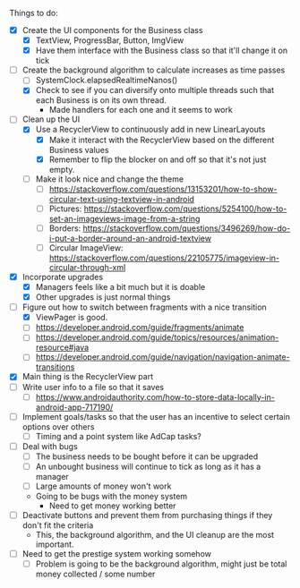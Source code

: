 Things to do:
- [x] Create the UI components for the Business class
    - [x] TextView, ProgressBar, Button, ImgView
    - [x] Have them interface with the Business class so that it'll change it on tick
- [ ] Create the background algorithm to calculate increases as time passes
    - [ ] SystemClock.elapsedRealtimeNanos()
    - [x] Check to see if you can diversify onto multiple threads such that each Business is on its own thread.
        - Made handlers for each one and it seems to work
- [ ] Clean up the UI
    - [x] Use a RecyclerView to continuously add in new LinearLayouts
        - [x] Make it interact with the RecyclerView based on the different Business values
        - [x] Remember to flip the blocker on and off so that it's not just empty.
    - [ ] Make it look nice and change the theme
        - [ ] https://stackoverflow.com/questions/13153201/how-to-show-circular-text-using-textview-in-android
        - [ ] Pictures: https://stackoverflow.com/questions/5254100/how-to-set-an-imageviews-image-from-a-string
        - [ ] Borders: https://stackoverflow.com/questions/3496269/how-do-i-put-a-border-around-an-android-textview
        - [ ] Circular ImageView: https://stackoverflow.com/questions/22105775/imageview-in-circular-through-xml
- [x] Incorporate upgrades
    - [x] Managers feels like a bit much but it is doable
    - [x] Other upgrades is just normal things
- [ ] Figure out how to switch between fragments with a nice transition
    - [x] ViewPager is good.
    - [ ] https://developer.android.com/guide/fragments/animate
    - [ ] https://developer.android.com/guide/topics/resources/animation-resource#java
    - [ ] https://developer.android.com/guide/navigation/navigation-animate-transitions
- [x] Main thing is the RecyclerView part
- [ ] Write user info to a file so that it saves
    - [ ] https://www.androidauthority.com/how-to-store-data-locally-in-android-app-717190/
- [ ] Implement goals/tasks so that the user has an incentive to select certain options over others
    - [ ] Timing and a point system like AdCap tasks?
- [ ] Deal with bugs
    - [ ] The business needs to be bought before it can be upgraded
    - [ ] An unbought business will continue to tick as long as it has a manager
    - [ ] Large amounts of money won't work
    - Going to be bugs with the money system
        - Need to get money working better
- [ ] Deactivate buttons and prevent them from purchasing things if they don't fit the criteria
    - This, the background algorithm, and the UI cleanup are the most important.
- [ ] Need to get the prestige system working somehow
    - [ ] Problem is going to be the background algorithm, might just be total money collected / some number
